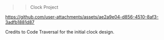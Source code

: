
>> Clock Project

https://github.com/user-attachments/assets/ae2a9e04-d856-4510-8af3-3adfb1881d87

Credits to Code Traversal for the initial clock design.
